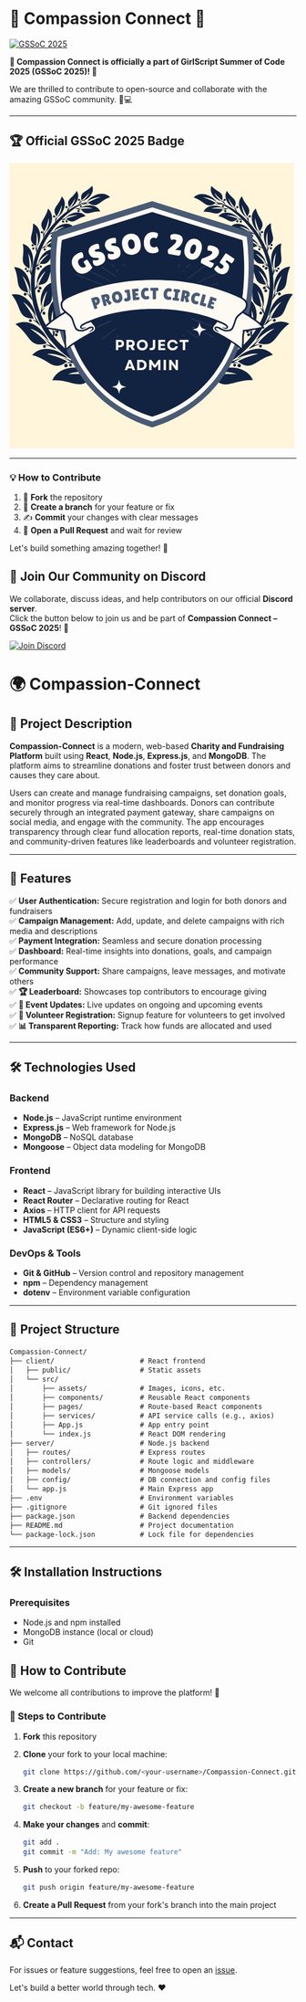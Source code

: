 # 🌟 Compassion Connect 🌟

[![GSSoC 2025](https://img.shields.io/badge/GSSoC-2025-orange?style=for-the-badge&logo=github)](https://gssoc.girlscript.tech/)

**🎉 Compassion Connect is officially a part of GirlScript Summer of Code 2025 (GSSoC 2025)! 🎉**

We are thrilled to contribute to open-source and collaborate with the amazing GSSoC community. 🚀💻

---

## 🏆 Official GSSoC 2025 Badge

![GSSoC 2025](PA.jpg)

---

### 💡 How to Contribute

1. 🍴 **Fork** the repository  
2. 🌿 **Create a branch** for your feature or fix  
3. ✍️ **Commit** your changes with clear messages  
4. 🔄 **Open a Pull Request** and wait for review  

Let's build something amazing together! 💖

## 💬 Join Our Community on Discord

We collaborate, discuss ideas, and help contributors on our official **Discord server**.  
Click the button below to join us and be part of **Compassion Connect – GSSoC 2025**! 🎉

[![Join Discord](https://img.shields.io/badge/Join%20Us%20on-Discord-7289DA?style=for-the-badge&logo=discord&logoColor=white)](https://discord.gg/VUXCEY9M)


# 🌍 Compassion-Connect

## 📌 Project Description

**Compassion-Connect** is a modern, web-based **Charity and Fundraising Platform** built using **React**, **Node.js**, **Express.js**, and **MongoDB**. The platform aims to streamline donations and foster trust between donors and causes they care about.

Users can create and manage fundraising campaigns, set donation goals, and monitor progress via real-time dashboards. Donors can contribute securely through an integrated payment gateway, share campaigns on social media, and engage with the community. The app encourages transparency through clear fund allocation reports, real-time donation stats, and community-driven features like leaderboards and volunteer registration.

---

## 🚀 Features

✅ **User Authentication:** Secure registration and login for both donors and fundraisers  
✅ **Campaign Management:** Add, update, and delete campaigns with rich media and descriptions  
✅ **Payment Integration:** Seamless and secure donation processing  
✅ **Dashboard:** Real-time insights into donations, goals, and campaign performance  
✅ **Community Support:** Share campaigns, leave messages, and motivate others  
✅ **🏆 Leaderboard:** Showcases top contributors to encourage giving  
✅ **📅 Event Updates:** Live updates on ongoing and upcoming events  
✅ **🤝 Volunteer Registration:** Signup feature for volunteers to get involved  
✅ **📊 Transparent Reporting:** Track how funds are allocated and used  

---

## 🛠️ Technologies Used

### Backend

- **Node.js** – JavaScript runtime environment
- **Express.js** – Web framework for Node.js
- **MongoDB** – NoSQL database
- **Mongoose** – Object data modeling for MongoDB

### Frontend

- **React** – JavaScript library for building interactive UIs
- **React Router** – Declarative routing for React
- **Axios** – HTTP client for API requests
- **HTML5 & CSS3** – Structure and styling
- **JavaScript (ES6+)** – Dynamic client-side logic

### DevOps & Tools

- **Git & GitHub** – Version control and repository management
- **npm** – Dependency management
- **dotenv** – Environment variable configuration

---

## 📂 Project Structure

```plaintext
Compassion-Connect/
├── client/                     # React frontend
│   ├── public/                 # Static assets
│   └── src/
│       ├── assets/             # Images, icons, etc.
│       ├── components/         # Reusable React components
│       ├── pages/              # Route-based React components
│       ├── services/           # API service calls (e.g., axios)
│       ├── App.js              # App entry point
│       └── index.js            # React DOM rendering
├── server/                     # Node.js backend
│   ├── routes/                 # Express routes
│   ├── controllers/            # Route logic and middleware
│   ├── models/                 # Mongoose models
│   ├── config/                 # DB connection and config files
│   └── app.js                  # Main Express app
├── .env                        # Environment variables
├── .gitignore                  # Git ignored files
├── package.json                # Backend dependencies
├── README.md                   # Project documentation
└── package-lock.json           # Lock file for dependencies
```

---

## 🛠️ Installation Instructions

### Prerequisites

* Node.js and npm installed
* MongoDB instance (local or cloud)
* Git

## 🤝 How to Contribute

We welcome all contributions to improve the platform! 🎉

### 🧾 Steps to Contribute

1. **Fork** this repository
2. **Clone** your fork to your local machine:

   ```bash
   git clone https://github.com/<your-username>/Compassion-Connect.git
   ```
3. **Create a new branch** for your feature or fix:

   ```bash
   git checkout -b feature/my-awesome-feature
   ```
4. **Make your changes** and **commit**:

   ```bash
   git add .
   git commit -m "Add: My awesome feature"
   ```
5. **Push** to your forked repo:

   ```bash
   git push origin feature/my-awesome-feature
   ```
6. **Create a Pull Request** from your fork's branch into the main project

---

## 📬 Contact

For issues or feature suggestions, feel free to open an [issue](https://github.com/SrijaVuppala295/Compassion-Connect/issues).

Let's build a better world through tech. ❤️
